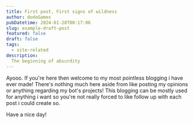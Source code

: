 ```yaml
---
title: First post, First signs of wildness
author: dodoGames
pubDatetime: 2024-01-28T00:17:06
slug: example-draft-post
featured: false
draft: false
tags:
  - site-related
description:
  The beginning of absurdity
---
```


Ayooo. If you're here then welcome to my most pointless blogging i have ever made! There's nothing much here aside from like posting my opinions or anything regarding my bot's projects! This blogging can be mostly used for anything i want so you're not really forced to like follow up with each post i could create so.

Have a nice day!

